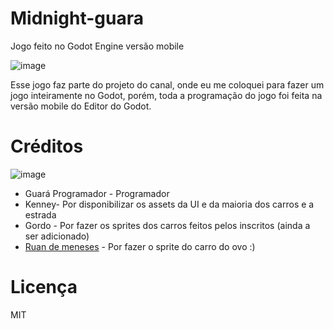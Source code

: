 # Midnight-guara
 Jogo feito no Godot Engine versão mobile

![image](https://github.com/user-attachments/assets/9c747450-3c89-4c68-88d0-0bac2ce27b15)

Esse jogo faz parte do projeto do canal, onde eu me coloquei para fazer um jogo inteiramente no Godot,
porém, toda a programação do jogo foi feita na versão mobile do Editor do Godot.

# Créditos

![image](https://github.com/user-attachments/assets/71ae1b83-7480-4b90-8b8f-c8b1fed4b71f)

- Guará Programador - Programador
- Kenney- Por disponibilizar os assets da UI e da maioria dos carros e a estrada
- Gordo - Por fazer os sprites dos carros feitos pelos inscritos (ainda a ser adicionado)
- [Ruan de meneses](https://github.com/ruandemeneses) - Por fazer o sprite do carro do ovo :)

# Licença

MIT
